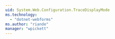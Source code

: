 ```yaml
---
uid: System.Web.Configuration.TraceDisplayMode
ms.technology: 
  - "dotnet-webforms"
ms.author: "riande"
manager: "wpickett"
---
```

